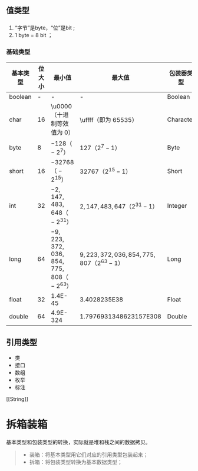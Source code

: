 

## 值类型

###
1. “字节”是byte，“位”是bit ;
2.  1 byte = 8 bit ；

### 基础类型
| 基本类型   | 位大小   | 最小值   | 最大值   | 包装器类型   |
| --- | --- | --- | --- | --- |
| boolean    | -    | -    |  -   | Boolean    |
| char    | 16  | \u0000（十进制等效值为 0） |\uffff（即为 65535）| Character    |
| byte    | 8  | $-128（-2^7）$ | $127（2^7-1）$  | Byte    |
| short    | 16  | $-32768（-2^{15}）$| $32767（2^{15} - 1）$| Short|
| int    | 32  | $-2,147,483,648（-2^{31}）$ |$2,147,483,647（2^{31} - 1）$ | Integer    |
| long    | 64  | $-9,223,372,036,854,775,808（-2^{63}）$ |$9,223,372,036,854,775,807（2^{63} -1）$| Long    |
| float    | 32  |1.4E-45|3.4028235E38|  Float   |
| double    | 64 |4.9E-324|1.7976931348623157E308| Double    |

## 引用类型
* 类 
* 接口 
* 数组 
* 枚举 
* 标注

[[String]]


# 拆箱装箱

基本类型和包装类型的转换，实际就是堆和栈之间的数据拷贝。

>* 装箱：将基本类型用它们对应的引用类型包装起来；
>* 拆箱：将包装类型转换为基本数据类型；